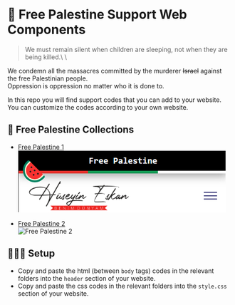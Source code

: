 # 🍉 Free Palestine Support Web Components

> We must remain silent when children are sleeping, not when they are being killed.\ \

We condemn all the massacres committed by the murderer ~~Israel~~ against the free Palestinian people.\
Oppression is oppression no matter who it is done to.

In this repo you will find support codes that you can add to your website.\
You can customize the codes according to your own website.

## 🚀 Free Palestine Collections

- [Free Palestine 1](https://github.com/huseyineskan/palestine-support-web-components/tree/main/Free%20Palestine%201)\
  ![Free Palestine 1](https://github.com/huseyineskan/palestine-support-web-components/blob/main/Free%20Palestine%201/free%20palestine%201.png)

- [Free Palestine 2](https://github.com/huseyineskan/palestine-support-web-components/tree/main/Free%20Palestine%202)\
  ![Free Palestine 2](https://github.com/huseyineskan/palestine-support-web-components/blob/main/Free%20Palestine%202/free%20palestine%201.gif)

## 👨🏻‍💻 Setup

- Copy and paste the html (between `body` tags) codes in the relevant folders into the `header` section of your website.
- Copy and paste the css codes in the relevant folders into the `style.css` section of your website.
